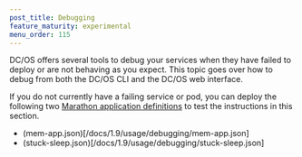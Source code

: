 ```yaml
---
post_title: Debugging
feature_maturity: experimental
menu_order: 115
---
```


DC/OS offers several tools to debug your services when they have failed to deploy or are not behaving as you expect. This topic goes over how to debug from both the DC/OS CLI and the DC/OS web interface.

If you do not currently have a failing service or pod, you can deploy the following two [Marathon application definitions](/docs/usage/marathon/application-basics/) to test the instructions in this section.

- (mem-app.json)[/docs/1.9/usage/debugging/mem-app.json]
- (stuck-sleep.json)[/docs/1.9/usage/debugging/stuck-sleep.json]

